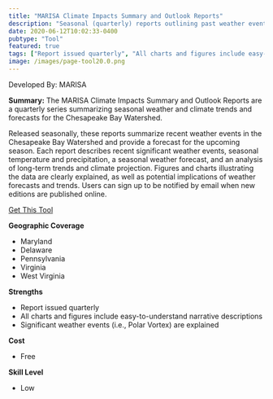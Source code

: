 ```yaml
---
title: "MARISA Climate Impacts Summary and Outlook Reports"
description: "Seasonal (quarterly) reports outlining past weather events and their significance as well as projections to the next seasons weather"
date: 2020-06-12T10:02:33-0400
pubtype: "Tool"
featured: true
tags: ["Report issued quarterly", "All charts and figures include easy-to-understand narrative descriptions", "Significant weather events (i.e., Polar Vortex) are explained"]
image: /images/page-tool20.0.png
---
```

Developed By: MARISA

**Summary:** The MARISA Climate Impacts Summary and Outlook Reports are a quarterly series summarizing seasonal weather and climate trends and forecasts for the Chesapeake Bay Watershed.

Released seasonally, these reports summarize recent weather events in the Chesapeake Bay Watershed and provide a forecast for the upcoming season. Each report describes recent significant weather events, seasonal temperature and precipitation, a seasonal weather forecast, and an analysis of long-term trends and climate projection. Figures and charts illustrating the data are clearly explained, as well as potential implications of weather forecasts and trends. Users can sign up to be notified by email when new editions are published online.

<a href="https://www.midatlanticrisa.org/resources.html" target="_blank">Get This Tool</a>

__**Geographic Coverage**__
-  Maryland
-  Delaware
-  Pennsylvania
-  Virginia
-  West Virginia

__**Strengths**__
-  Report issued quarterly
-   All charts and figures include easy-to-understand narrative descriptions
-   Significant weather events (i.e., Polar Vortex) are explained

__**Cost**__
- Free

__**Skill Level**__
- Low
